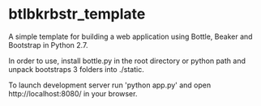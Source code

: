 btlbkrbstr_template
===================

A simple template for building a web application using Bottle, Beaker and Bootstrap in Python 2.7.

In order to use, install bottle.py in the root directory or python path and unpack bootstraps 3 folders into ./static.

To launch development server run 'python app.py' and open http://localhost:8080/ in your browser.
